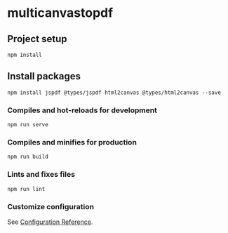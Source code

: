# multicanvastopdf

## Project setup
```
npm install
```


## Install packages
```
npm install jspdf @types/jspdf html2canvas @types/html2canvas --save
```

### Compiles and hot-reloads for development
```
npm run serve
```

### Compiles and minifies for production
```
npm run build
```

### Lints and fixes files
```
npm run lint
```

### Customize configuration
See [Configuration Reference](https://cli.vuejs.org/config/).
